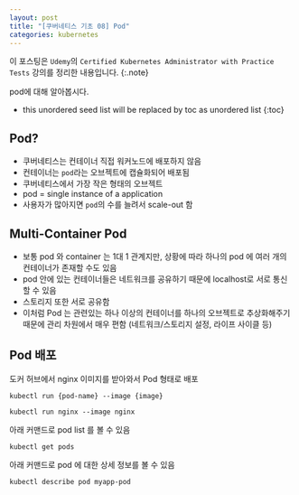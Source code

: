 ```yaml
---
layout: post
title: "[쿠버네티스 기초 08] Pod"
categories: kubernetes
---
```


이 포스팅은 `Udemy`의 `Certified Kubernetes Administrator with Practice Tests` 강의를 정리한 내용입니다.
{:.note}

pod에 대해 알아봅시다.

* this unordered seed list will be replaced by toc as unordered list
{:toc}

## Pod?

- 쿠버네티스는 컨테이너 직접 워커노드에 배포하지 않음
- 컨테이너는 `pod`라는 오브젝트에 캡슐화되어 배포됨
- 쿠버네티스에서 가장 작은 형태의 오브젝트
- pod = single instance of a application
- 사용자가 많아지면 `pod`의 수를 늘려서 scale-out 함

## Multi-Container Pod

- 보통 pod 와 container 는 1대 1 관계지만, 상황에 따라 하나의 pod 에 여러 개의 컨테이너가 존재할 수도 있음
- pod 안에 있는 컨테이너들은 네트워크를 공유하기 때문에 localhost로 서로 통신할 수 있음
- 스토리지 또한 서로 공유함
- 이처럼 Pod 는 관련있는 하나 이상의 컨테이너를 하나의 오브젝트로 추상화해주기 때문에 관리 차원에서 매우 편함 (네트워크/스토리지 설정, 라이프 사이클 등)

## Pod 배포

도커 허브에서 nginx 이미지를 받아와서 Pod 형태로 배포

```
kubectl run {pod-name} --image {image}
```

```
kubectl run nginx --image nginx
```

아래 커맨드로 pod list 를 볼 수 있음

```
kubectl get pods
```

아래 커맨드로 pod 에 대한 상세 정보를 볼 수 있음

```
kubectl describe pod myapp-pod
```
